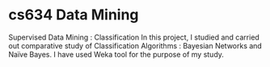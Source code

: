 # cs634 Data Mining 
Supervised Data Mining : Classification
In this project, I studied and carried out comparative study of Classification Algorithms : Bayesian Networks and Naïve Bayes.
I have used Weka tool for the purpose of my study.
